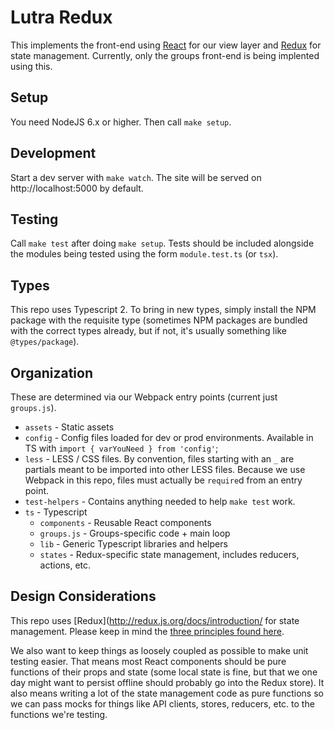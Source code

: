 Lutra Redux
===========
This implements the front-end using [React](https://facebook.github.io/react/)
for our view layer and  [Redux](http://redux.js.org/) for state management.
Currently, only the groups front-end is being implented using this.

Setup
-----
You need NodeJS 6.x or higher. Then call `make setup`. 

Development
-----------
Start a dev server with `make watch`. The site will be served on
http://localhost:5000 by default.

Testing
-------
Call `make test` after doing `make setup`. Tests should be included alongside
the modules being tested using the form `module.test.ts` (or `tsx`).

Types
-----
This repo uses Typescript 2. To bring in new types, simply install the NPM
package with the requisite type (sometimes NPM packages are bundled with
the correct types already, but if not, it's usually something like
`@types/package`).

Organization
------------
These are determined via our Webpack entry points (current just `groups.js`).
* `assets` - Static assets
* `config` - Config files loaded for dev or prod environments. Available in
  TS with `import { varYouNeed } from 'config'`;
* `less` - LESS / CSS files. By convention, files starting with an `_` are
  partials meant to be imported into other LESS files. Because we use Webpack 
  in this repo, files must actually be `require`d from an entry point. 
* `test-helpers` - Contains anything needed to help `make test` work.
* `ts` - Typescript
  * `components` - Reusable React components
  * `groups.js` - Groups-specific code + main loop
  * `lib` - Generic Typescript libraries and helpers
  * `states` - Redux-specific state management, includes reducers, actions, etc.

Design Considerations
---------------------
This repo uses [Redux](http://redux.js.org/docs/introduction/ for state
management. Please keep in mind the
[three principles found here](http://redux.js.org/docs/introduction/ThreePrinciples.html).

We also want to keep things as loosely coupled as possible to make unit
testing easier. That means most React components should be pure functions 
of their props and state (some local state is fine, but that we one day
might want to persist offline should probably go into the Redux store). It also
means writing a lot of the state management code as pure functions so we can
pass mocks for things like API clients, stores, reducers, etc. to the functions
we're testing.

